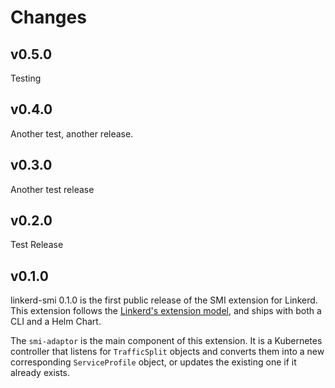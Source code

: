 # Changes

## v0.5.0

Testing
## v0.4.0

Another test, another release.

## v0.3.0

Another test release

## v0.2.0

Test Release

## v0.1.0

linkerd-smi 0.1.0 is the first public release of the SMI extension
for Linkerd. This extension follows the [Linkerd's extension model](https://github.com/linkerd/linkerd2/blob/main/EXTENSIONS.md),
and ships with both a CLI and a Helm Chart.

The `smi-adaptor` is the main component of this extension. It is a Kubernetes
controller that listens for `TrafficSplit` objects and converts them into
a new corresponding `ServiceProfile` object, or updates the existing one
if it already exists.
